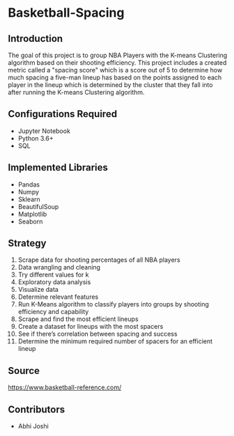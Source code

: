 # Basketball-Spacing
## Introduction
The goal of this project is to group NBA Players with the K-means Clustering algorithm based on their shooting efficiency. This project includes a created metric called a "spacing score" which is a score out of 5 to determine how much spacing a five-man lineup has based on the points assigned to each player in the lineup which is determined by the cluster that they fall into after running the K-means Clustering algorithm.

## Configurations Required
- Jupyter Notebook
- Python 3.6+
- SQL

## Implemented Libraries
- Pandas
- Numpy
- Sklearn
- BeautifulSoup
- Matplotlib
- Seaborn

## Strategy
1. Scrape data for shooting percentages of all NBA players
2. Data wrangling and cleaning
3. Try different values for k
4. Exploratory data analysis
5. Visualize data
6. Determine relevant features
8. Run K-Means algorithm to classify players into groups by shooting efficiency and capability
9. Scrape and find the most efficient lineups
10. Create a dataset for lineups with the most spacers
11. See if there’s correlation between spacing and success
12. Determine the minimum required number of spacers for an efficient lineup

## Source
https://www.basketball-reference.com/

## Contributors
- Abhi Joshi
